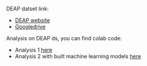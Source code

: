 DEAP datset link:
- [DEAP website](https://www.eecs.qmul.ac.uk/mmv/datasets/deap/index.html)
- [Googledrive](https://drive.google.com/drive/folders/1bTpPxZ0vFwfaYSn-gfEmdUKPloM_Hv2G?usp=drive_link)

Analysis on DEAP ds, you can find colab code: 
- Analysis 1 [here](https://colab.research.google.com/drive/10u4Mx5dhaU8HLAJVP2klIFZMgHFnbQut#scrollTo=_SS3NAJ3vC0Q)
- Analysis 2 with built machine learning models [here](https://colab.research.google.com/drive/1mJ7BLC-9F1kjDizf04f3kHdQy_9JiM61#scrollTo=tMsBWAoeR7AE)
